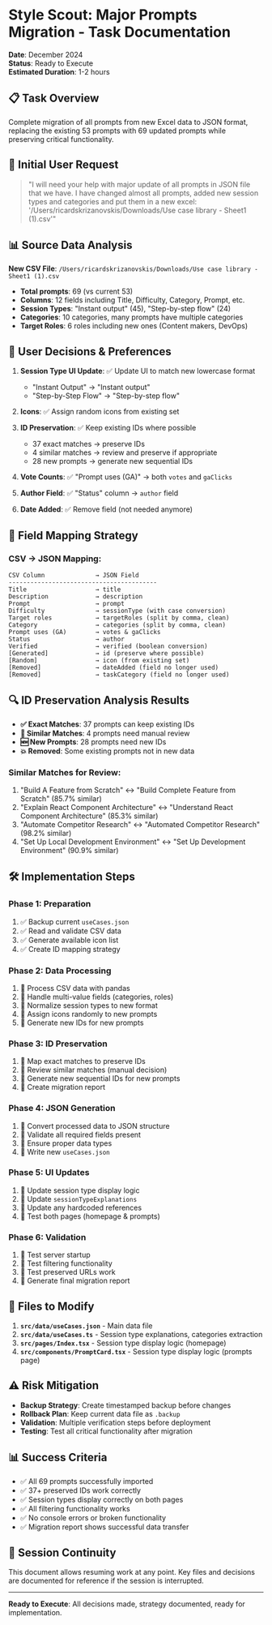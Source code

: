 # Style Scout: Major Prompts Migration - Task Documentation

**Date**: December 2024  
**Status**: Ready to Execute  
**Estimated Duration**: 1-2 hours  

## 📋 **Task Overview**

Complete migration of all prompts from new Excel data to JSON format, replacing the existing 53 prompts with 69 updated prompts while preserving critical functionality.

## 🎯 **Initial User Request**

> "I will need your help with major update of all prompts in JSON file that we have. I have changed almost all prompts, added new session types and categories and put them in a new excel: '/Users/ricardskrizanovskis/Downloads/Use case library - Sheet1 (1).csv'"

## 📊 **Source Data Analysis**

**New CSV File**: `/Users/ricardskrizanovskis/Downloads/Use case library - Sheet1 (1).csv`
- **Total prompts**: 69 (vs current 53)
- **Columns**: 12 fields including Title, Difficulty, Category, Prompt, etc.
- **Session Types**: "Instant output" (45), "Step-by-step flow" (24)
- **Categories**: 10 categories, many prompts have multiple categories
- **Target Roles**: 6 roles including new ones (Content makers, DevOps)

## 🎯 **User Decisions & Preferences**

1. **Session Type UI Update**: ✅ Update UI to match new lowercase format
   - "Instant Output" → "Instant output"  
   - "Step-by-Step Flow" → "Step-by-step flow"

2. **Icons**: ✅ Assign random icons from existing set

3. **ID Preservation**: ✅ Keep existing IDs where possible
   - 37 exact matches → preserve IDs
   - 4 similar matches → review and preserve if appropriate
   - 28 new prompts → generate new sequential IDs

4. **Vote Counts**: ✅ "Prompt uses (GA)" → both `votes` and `gaClicks`

5. **Author Field**: ✅ "Status" column → `author` field

6. **Date Added**: ✅ Remove field (not needed anymore)

## 🔄 **Field Mapping Strategy**

### CSV → JSON Mapping:
```
CSV Column              → JSON Field
-----------------------------------------
Title                   → title
Description             → description  
Prompt                  → prompt
Difficulty              → sessionType (with case conversion)
Target roles            → targetRoles (split by comma, clean)
Category                → categories (split by comma, clean)
Prompt uses (GA)        → votes & gaClicks
Status                  → author
Verified                → verified (boolean conversion)
[Generated]             → id (preserve where possible)
[Random]                → icon (from existing set)
[Removed]               → dateAdded (field no longer used)
[Removed]               → taskCategory (field no longer used)
```

## 🔍 **ID Preservation Analysis Results**

- **✅ Exact Matches**: 37 prompts can keep existing IDs
- **🔄 Similar Matches**: 4 prompts need manual review
- **🆕 New Prompts**: 28 prompts need new IDs
- **💥 Removed**: Some existing prompts not in new data

### Similar Matches for Review:
1. "Build A Feature from Scratch" ↔ "Build Complete Feature from Scratch" (85.7% similar)
2. "Explain React Component Architecture" ↔ "Understand React Component Architecture" (85.3% similar)  
3. "Automate Competitor Research" ↔ "Automated Competitor Research" (98.2% similar)
4. "Set Up Local Development Environment" ↔ "Set Up Development Environment" (90.9% similar)

## 🛠️ **Implementation Steps**

### Phase 1: Preparation
1. ✅ Backup current `useCases.json`
2. ✅ Read and validate CSV data
3. ✅ Generate available icon list
4. ✅ Create ID mapping strategy

### Phase 2: Data Processing
1. 🔄 Process CSV data with pandas
2. 🔄 Handle multi-value fields (categories, roles)
3. 🔄 Normalize session types to new format
4. 🔄 Assign icons randomly to new prompts
5. 🔄 Generate new IDs for new prompts

### Phase 3: ID Preservation
1. 🔄 Map exact matches to preserve IDs
2. 🔄 Review similar matches (manual decision)
3. 🔄 Generate new sequential IDs for new prompts
4. 🔄 Create migration report

### Phase 4: JSON Generation
1. 🔄 Convert processed data to JSON structure
2. 🔄 Validate all required fields present
3. 🔄 Ensure proper data types
4. 🔄 Write new `useCases.json`

### Phase 5: UI Updates
1. 🔄 Update session type display logic
2. 🔄 Update `sessionTypeExplanations`
3. 🔄 Update any hardcoded references
4. 🔄 Test both pages (homepage & prompts)

### Phase 6: Validation
1. 🔄 Test server startup
2. 🔄 Test filtering functionality
3. 🔄 Test preserved URLs work
4. 🔄 Generate final migration report

## 📝 **Files to Modify**

1. **`src/data/useCases.json`** - Main data file
2. **`src/data/useCases.ts`** - Session type explanations, categories extraction
3. **`src/pages/Index.tsx`** - Session type display logic (homepage)
4. **`src/components/PromptCard.tsx`** - Session type display logic (prompts page)

## ⚠️ **Risk Mitigation**

- **Backup Strategy**: Create timestamped backup before changes
- **Rollback Plan**: Keep current data file as `.backup`
- **Validation**: Multiple verification steps before deployment
- **Testing**: Test all critical functionality after migration

## 📊 **Success Criteria**

- ✅ All 69 prompts successfully imported
- ✅ 37+ preserved IDs work correctly  
- ✅ Session types display correctly on both pages
- ✅ All filtering functionality works
- ✅ No console errors or broken functionality
- ✅ Migration report shows successful data transfer

## 🔗 **Session Continuity**

This document allows resuming work at any point. Key files and decisions are documented for reference if the session is interrupted.

---
**Ready to Execute**: All decisions made, strategy documented, ready for implementation.
